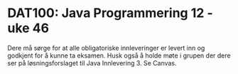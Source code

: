 # DAT100: Java Programmering 12 - uke 46

Dere må sørge for at alle obligatoriske innleveringer er levert inn og godkjent for å kunne ta eksamen. Husk også å holde møte i grupen der dere ser på løsningsforslaget til Java Innlevering 3. Se Canvas.
